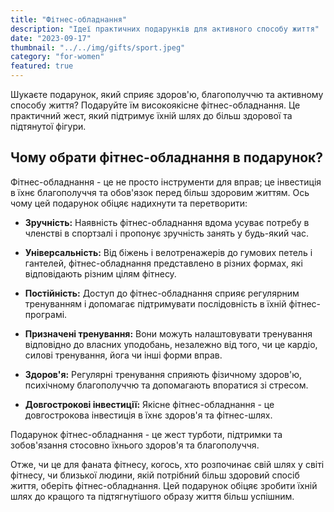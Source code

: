 ```yaml
---
title: "Фітнес-обладнання"
description: "Ідеї практичних подарунків для активного способу життя"
date: "2023-09-17"
thumbnail: "../../img/gifts/sport.jpeg"
category: "for-women"
featured: true
---
```


Шукаєте подарунок, який сприяє здоров'ю, благополуччю та активному способу життя? Подаруйте їм високоякісне фітнес-обладнання. Це практичний жест, який підтримує їхній шлях до більш здорової та підтянутої фігури.

## Чому обрати фітнес-обладнання в подарунок?

Фітнес-обладнання - це не просто інструменти для вправ; це інвестиція в їхнє благополуччя та обов'язок перед більш здоровим життям. Ось чому цей подарунок обіцяє надихнути та перетворити:

- **Зручність:** Наявність фітнес-обладнання вдома усуває потребу в членстві в спортзалі і пропонує зручність занять у будь-який час.

- **Універсальність:** Від біжень і велотренажерів до гумових петель і гантелей, фітнес-обладнання представлено в різних формах, які відповідають різним цілям фітнесу.

- **Постійність:** Доступ до фітнес-обладнання сприяє регулярним тренуванням і допомагає підтримувати послідовність в їхній фітнес-програмі.

- **Призначені тренування:** Вони можуть налаштовувати тренування відповідно до власних уподобань, незалежно від того, чи це кардіо, силові тренування, йога чи інші форми вправ.

- **Здоров'я:** Регулярні тренування сприяють фізичному здоров'ю, психічному благополуччю та допомагають впоратися зі стресом.

- **Довгострокові інвестиції:** Якісне фітнес-обладнання - це довгострокова інвестиція в їхнє здоров'я та фітнес-шлях.

Подарунок фітнес-обладнання - це жест турботи, підтримки та зобов'язання стосовно їхнього здоров'я та благополуччя.

Отже, чи це для фаната фітнесу, когось, хто розпочинає свій шлях у світі фітнесу, чи близької людини, якій потрібний більш здоровий спосіб життя, оберіть фітнес-обладнання. Цей подарунок обіцяє зробити їхній шлях до кращого та підтягнутішого образу життя більш успішним.
